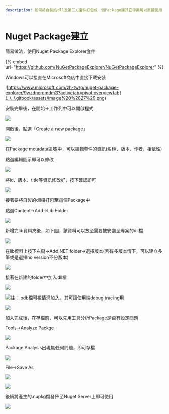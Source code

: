 ```yaml
---
description: 如何將自製的dll及第三方套件打包成一個Package讓其它專案可以直接使用
---
```


# Nuget Package建立

簡易做法，使用Nuget Package Explorer套件

{% embed url="https://github.com/NuGetPackageExplorer/NuGetPackageExplorer" %}

Windows可以接直在Microsoft商店中直接下載安裝

![https://www.microsoft.com/zh-tw/p/nuget-package-explorer/9wzdncrdmdm3?activetab=pivot:overviewtab](../../.gitbook/assets/image%20%2827%29.png)

安裝完畢後，在開始→工作列中可以開啟程式

![](../../.gitbook/assets/image%20%2854%29.png)

開啟後，點選「Create a new package」

![](../../.gitbook/assets/image%20%28428%29.png)

在Package metadata區塊中，可以編輯套件的資訊\(名稱、版本、作者、相依性\)

點選編輯圖示即可以修改

![](../../.gitbook/assets/image%20%28128%29.png)

將id、版本、title等資訊修改好，按下確認即可

![](../../.gitbook/assets/image%20%28173%29.png)

接著要將自製的dll檔打包至這個Package中

點選Content→Add→Lib Folder

![](../../.gitbook/assets/image%20%2823%29.png)

新增完lib資料夾後，如下圖，該資料可以放至需要被安裝至專案的dll檔

![](../../.gitbook/assets/image%20%2889%29.png)

在lib資料上按下右鍵→Add.NET folder→選擇版本\(若有多版本情下，可以建立多筆或是選擇no version不分版本\)

![](../../.gitbook/assets/image%20%28174%29.png)

接著在新建的folder中加入dll檔

![](../../.gitbook/assets/image%20%2871%29.png)

![&#x8A3B;&#xFF1A;.pdb&#x6A94;&#x53EF;&#x8996;&#x60C5;&#x6CC1;&#x52A0;&#x5165;&#xFF0C;&#x5176;&#x53EF;&#x8B93;&#x4F7F;&#x7528;&#x7AEF;debug tracing&#x7528;](../../.gitbook/assets/image%20%28230%29.png)

![](../../.gitbook/assets/image%20%28326%29.png)

加入完成後，在存檔前，可以先用工具分析Package是否有設定問題

Tools→Analyze Packge

![](../../.gitbook/assets/image%20%28183%29.png)

Package Analysis出現無任何問題，即可存檔

![](../../.gitbook/assets/image%20%28338%29.png)

File→Save As

![](../../.gitbook/assets/image%20%2816%29.png)

![](../../.gitbook/assets/image%20%28217%29.png)

後續將產生的.nupkg檔發佈至Nuget Server上即可使用

![](../../.gitbook/assets/image%20%28138%29.png)

